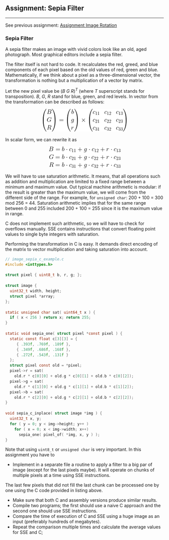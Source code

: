## Assignment: Sepia Filter

---
See previous assignment: [Assignment Image Rotation](https://github.com/insaniss/low-level-programming/tree/assignment-image-rotation)

### Sepia Filter

A sepia filter makes an image with vivid colors look like an old, aged photograph.
Most graphical editors include a sepia filter.

The filter itself is not hard to code. It recalculates the red, greed, and blue
components of each pixel based on the old values of red, green and blue.
Mathematically, if we think about a pixel as a three-dimensional vector, the
transformation is nothing but a multiplication of a vector by matrix.

Let the new pixel value be (*B* *G* *R*)<sup>*T*</sup> (where *T* superscript 
stands for transposition). *B*, *G*, *R* stand for blue, green, and red levels. 
In vector from the transformation can be described as follows:

<p align="center">
  <img src="docs/transform-matrix.png" alt="transform-pixel" />
</p>

In scalar form, we can rewrite it as

<p align="center">
  <img src="docs/transform-system.png" alt="transform-system" />
</p>

We will have to use saturation arithmetic. It means, that all operations such as
addition and multiplication are limited to a fixed range between a minimum and
maximum value. Out typical machine arithmetic is modular: if the result is greater
than the maximum value, we will come from the different side of the range. For 
example, for `unsigned char`: 200 + 100 = 300 mod 256 = 44. Saturation arithmetic
implies that for the same range between 0 and 255 included 200 + 100 = 255 since
it is the maximum value in range.

C does not implement such arithmetic, so we will have to check for overflows 
manually. SSE contains instructions that convert floating point values to single
byte integers with saturation.

Performing the transformation in C is easy. It demands direct encoding of the 
matrix to vector multiplication and taking saturation into account.

```c
// image_sepia_c_example.c
#include <inttypes.h>

struct pixel { uint8_t b, r, g; };

struct image {
  uint32_t width, height;
  struct pixel *array;
};

static unsigned char sat( uint64_t x ) {
  if ( x < 256 ) return x; return 255;
}

static void sepia_one( struct pixel *const pixel ) {
  static const float c[3][3] = {
     { .393f, .769f, .189f },
     { .349f, .686f, .168f },
     { .272f, .543f, .131f }
  };
  struct pixel const old = *pixel;
  pixel->r = sat(
    old.r * c[0][0] + old.g * c[0][1] + old.b * c[0][2]);
  pixel->g = sat(
    old.r * c[1][0] + old.g * c[1][1] + old.b * c[1][2]);
  pixel->b = sat(
    old.r * c[2][0] + old.g * c[2][1] + old.b * c[2][2]);
}

void sepia_c_inplace( struct image *img ) {
  uint32_t x, y;
  for ( y = 0; y < img->height; y++ )
    for ( x = 0; x < img->width; x++)
      sepia_one( pixel_of( *img, x, y ) );
}
```

Note that using `uint8_t` or `unsigned char` is very important.
In this assignment you have to

* Implement in a separate file a routine to apply a filter to a big par of image
  (except for the last pixels maybe). It will operate on chunks of multiple pixels 
  at a time using SSE instructions.

The last few pixels that did not fill the last chunk can be processed one by one 
using the C code provided in listing above.

* Make sure that both C and assembly versions produce similar results.
* Compile two programs; the first should use a naive C approach and the second 
  one should use SSE instructions.
* Compare the time of execution of C and SSE using a huge image as an input 
  (preferably hundreds of megabytes).
* Repeat the comparison multiple times and calculate the average values for SSE
  and C;

